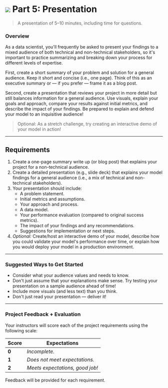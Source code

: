 # ![](https://ga-dash.s3.amazonaws.com/production/assets/logo-9f88ae6c9c3871690e33280fcf557f33.png) Part 5: Presentation

> A presentation of 5–10 minutes, including time for questions.

### Overview

As a data scientist, you'll frequently be asked to present your findings to a mixed audience of both technical and non-technical stakeholders, so it's important to practice summarizing and breaking down your process for different levels of expertise. 

First, create a short summary of your problem and solution for a general audience. Keep it short and concise (i.e., one page). Think of this as an executive summary or — if you prefer — frame it as a blog post.

Second, create a presentation that reviews your project in more detail but still balances information for a general audience. Use visuals, explain your goals and approach, compare your results against initial metrics, and describe the impact of your findings. Be prepared to explain and defend your model to an inquisitive audience!

> Optional: As a stretch challenge, try creating an interactive demo of your model in action!

---

## Requirements

1. Create a one-page summary write up (or blog post) that explains your project for a non-technical audience.
2. Create a detailed presentation (e.g., slide deck) that explains your model findings for a general audience (i.e., a mix of technical and non-technical stakeholders).
3. Your presentation should include:
   - A problem statement.
   - Initial metrics and assumptions.
   - Your approach and process.
   - A data model.
   - Your performance evaluation (compared to original success metrics).
   - The impact of your findings and any recommendations.
   - Suggestions for implementation or next steps.
 4. *Optional:* Create/host an interactive demo of your model, describe how you could validate your model's performance over time, or explain how you would deploy your model in a production environment.

---

### Suggested Ways to Get Started

- Consider what your audience values and needs to know.
- Don't just assume that your explanations make sense. Try testing your presentation on a sample audience ahead of time!
- Include more visuals (and less text) than you think.
- Don't just read your presentation — deliver it!

---

### Project Feedback + Evaluation

Your instructors will score each of the project requirements using the following scale:

Score | Expectations
----- | ------------
**0** | _Incomplete._
**1** | _Does not meet expectations._
**2** | _Meets expectations, good job!_

Feedback will be provided for each requirement.
